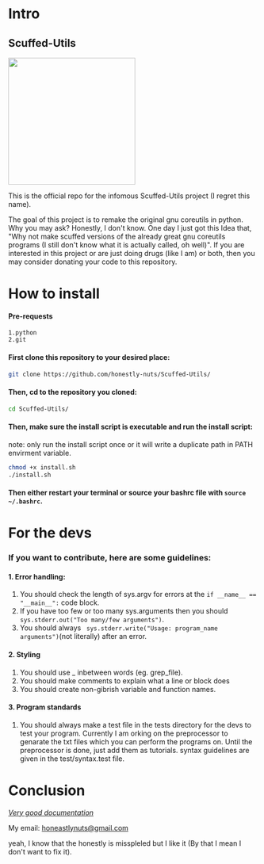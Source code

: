 # Intro

## Scuffed-Utils

<img src=https://github.com/honestly-nuts/Scuffed-Utils/blob/development/resources/scuffed_utils_light_very_logo.svg width=256 height=256>

This is the official repo for the infomous Scuffed-Utils project (I regret this name). 

The goal of this project is to remake the original gnu coreutils in python.  Why you 
may ask? Honestly, I don't know. One day I just got this Idea that, "Why not make scuffed
versions of the already great gnu coreutils programs (I still don't know what it is actually
called, oh well)". If you are interested in this project or are just doing drugs (like I am)
or both, then you may consider donating your code to this repository.

# How to install
#### Pre-requests
```
1.python
2.git
```
#### First clone this repository to your desired place:
```bash
git clone https://github.com/honestly-nuts/Scuffed-Utils/
```
#### Then, cd to the repository you cloned:
```bash
cd Scuffed-Utils/
```
#### Then, make sure the install script is executable and run the install script:
note: only run the install script once or it will write a duplicate path in PATH envirment variable.

```bash
chmod +x install.sh
./install.sh
```
#### Then either restart your terminal or source your bashrc file with ```source ~/.bashrc```.

# For the devs

### If you want to contribute, here are some guidelines:

#### 1. Error handling:
  1. You should check the length of sys.argv for errors at the ``` if __name__ == "__main__": ``` code block.
  2. If you have too few or too many sys.arguments then you should ```sys.stderr.out("Too many/few arguments")```.
  3. You should always ``` sys.stderr.write("Usage: program_name arguments")```(not literally) after an error.
#### 2. Styling
  1. You should use _ inbetween words (eg. grep_file).
  2. You should make comments to explain what a line or block does
  3. You should create non-gibrish variable and function names.
#### 3. Program standards
  1. You should always make a test file in the tests directory for the devs to test your program. Currently I am orking on the preprocessor to genarate the txt files which you can perform the programs on.
  Until the preprocessor is done, just add them as tutorials. syntax guidelines are given in the test/syntax.test file.

# Conclusion

[*Very good documentation*](https://www.youtube.com/watch?v=dQw4w9WgXcQ&ab)

My email: honeastlynuts@gmail.com 

yeah, I know that the honestly is misspleled but I like it (By that I mean I don't want to fix it).
